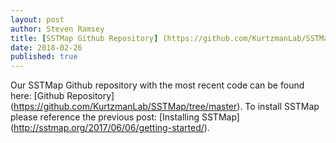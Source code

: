 ```yaml
---
layout: post
author: Steven Ramsey
title: [SSTMap Github Repository] (https://github.com/KurtzmanLab/SSTMap/tree/master)
date: 2018-02-26
published: true
---
```

Our SSTMap Github repository with the most recent code can be found here: [Github Repository] (https://github.com/KurtzmanLab/SSTMap/tree/master).
To install SSTMap please reference the previous post: [Installing SSTMap] (http://sstmap.org/2017/06/06/getting-started/).
